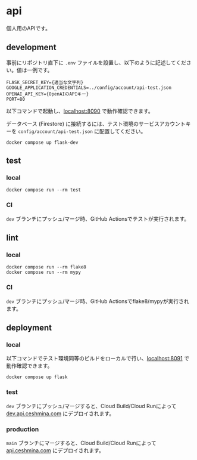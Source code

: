 # api

個人用のAPIです。

## development

事前にリポジトリ直下に `.env` ファイルを設置し、以下のように記述してください。値は一例です。

```
FLASK_SECRET_KEY={適当な文字列}
GOOGLE_APPLICATION_CREDENTIALS=../config/account/api-test.json
OPENAI_API_KEY={OpenAIのAPIキー}
PORT=80
```

以下コマンドで起動し、[localhost:8090](http://localhost:8090) で動作確認できます。

データベース (Firestore) に接続するには、テスト環境のサービスアカウントキーを `config/account/api-test.json` に配置してください。

```
docker compose up flask-dev
```

## test

### local

```
docker compose run --rm test
```

### CI

`dev` ブランチにプッシュ/マージ時、GitHub Actionsでテストが実行されます。

## lint

### local

```
docker compose run --rm flake8
docker compose run --rm mypy
```

### CI

`dev` ブランチにプッシュ/マージ時、GitHub Actionsでflake8/mypyが実行されます。

## deployment

### local

以下コマンドでテスト環境同等のビルドをローカルで行い、[localhost:8091](http://localhost:8091) で動作確認できます。

```
docker compose up flask
```

### test

`dev` ブランチにプッシュ/マージすると、Cloud Build/Cloud Runによって [dev.api.ceshmina.com](https://dev.api.ceshmina.com) にデプロイされます。

### production

`main` ブランチにマージすると、Cloud Build/Cloud Runによって [api.ceshmina.com](https://api.ceshmina.com) にデプロイされます。
